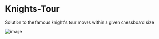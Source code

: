 # Knights-Tour
Solution to the famous knight's tour moves within a given chessboard size

![image](https://github.com/Moze-Code/Knights-Tour/assets/83746252/08870133-54fd-4faa-a964-065dd98e3e20)

